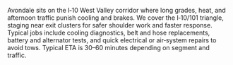 Avondale sits on the I‑10 West Valley corridor where long grades, heat, and afternoon traffic punish cooling and brakes. We cover the I‑10/101 triangle, staging near exit clusters for safer shoulder work and faster response. Typical jobs include cooling diagnostics, belt and hose replacements, battery and alternator tests, and quick electrical or air‑system repairs to avoid tows. Typical ETA is 30–60 minutes depending on segment and traffic.
